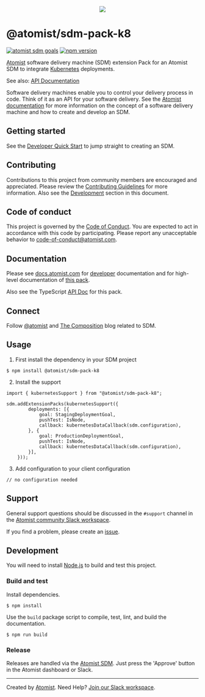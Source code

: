 <p align="center">
  <img src="https://images.atomist.com/sdm/SDM-Logo-Dark.png">
</p>

# @atomist/sdm-pack-k8

[![atomist sdm goals](http://badge.atomist.com/T29E48P34/atomist/sdm-pack-k8/36919e92-7d10-4e4c-87b7-a0fd58bca349)](https://app.atomist.com/workspace/T29E48P34)
[![npm version](https://img.shields.io/npm/v/@atomist/sdm-pack-k8.svg)](https://www.npmjs.com/package/@atomist/sdm-pack-k8)

[Atomist][atomist] software delivery machine (SDM) extension Pack for
an Atomist SDM to integrate [Kubernetes][kubernetes] deployments.

See also: [API Documentation][apidoc]

[kubernetes]: https://kubernetes.io (Kubernetes)

Software delivery machines enable you to control your delivery process
in code.  Think of it as an API for your software delivery.  See the
[Atomist documentation][atomist-doc] for more information on the
concept of a software delivery machine and how to create and develop
an SDM.

[atomist-doc]: https://docs.atomist.com/ (Atomist Documentation)

## Getting started

See the [Developer Quick Start][atomist-quick] to jump straight to
creating an SDM.

[atomist-quick]: https://docs.atomist.com/quick-start/ (Atomist - Developer Quick Start)

## Contributing

Contributions to this project from community members are encouraged
and appreciated. Please review the [Contributing
Guidelines](CONTRIBUTING.md) for more information. Also see the
[Development](#development) section in this document.

## Code of conduct

This project is governed by the [Code of
Conduct](CODE_OF_CONDUCT.md). You are expected to act in accordance
with this code by participating. Please report any unacceptable
behavior to code-of-conduct@atomist.com.

## Documentation

Please see [docs.atomist.com][atomist-doc] for
[developer][atomist-doc-sdm] documentation and for high-level documentation of [this pack][atomist-doc-k8-pack].

Also see the TypeScript [API Doc][apidoc] for this pack.

[atomist-doc-sdm]: https://docs.atomist.com/developer/sdm/ (Atomist Documentation - SDM Developer)
[atomist-doc-k8-pack]: https://docs.atomist.com/pack/kubernetes/ (Atomist K8s Pack Documentation)
[apidoc]: https://atomist.github.io/sdm-pack-k8

## Connect

Follow [@atomist][atomist-twitter] and [The Composition][atomist-blog]
blog related to SDM.

[atomist-twitter]: https://twitter.com/atomist (Atomist on Twitter)
[atomist-blog]: https://the-composition.com/ (The Composition - The Official Atomist Blog)

## Usage

1. First install the dependency in your SDM project

```
$ npm install @atomist/sdm-pack-k8
```

2. Install the support

```
import { kubernetesSupport } from "@atomist/sdm-pack-k8";

sdm.addExtensionPacks(kubernetesSupport({
        deployments: [{
            goal: StagingDeploymentGoal,
            pushTest: IsNode,
            callback: kubernetesDataCallback(sdm.configuration),
        }, {
            goal: ProductionDeploymentGoal,
            pushTest: IsNode,
            callback: kubernetesDataCallback(sdm.configuration),
        }],
    }));
```

3. Add configuration to your client configuration

```
// no configuration needed
```

## Support

General support questions should be discussed in the `#support`
channel in the [Atomist community Slack workspace][slack].

If you find a problem, please create an [issue][].

[issue]: https://github.com/atomist/sdm-pack-k8/issues

## Development

You will need to install [Node.js][node] to build and test this
project.

[node]: https://nodejs.org/ (Node.js)

### Build and test

Install dependencies.

```
$ npm install
```

Use the `build` package script to compile, test, lint, and build the
documentation.

```
$ npm run build
```

### Release

Releases are handled via the [Atomist SDM][atomist-sdm].  Just press
the 'Approve' button in the Atomist dashboard or Slack.

[atomist-sdm]: https://github.com/atomist/atomist-sdm (Atomist Software Delivery Machine)

---

Created by [Atomist][atomist].
Need Help?  [Join our Slack workspace][slack].

[atomist]: https://atomist.com/ (Atomist - How Teams Deliver Software)
[slack]: https://join.atomist.com/ (Atomist Community Slack)
